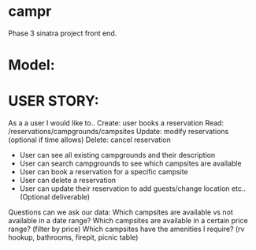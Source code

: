 # campr
Phase 3 sinatra project front end.

# Model:

# USER STORY:
As a a user I would like to.. 
Create:   user books a reservation
Read:     /reservations/campgrounds/campsites 
Update:   modify reservations (optional if time allows)
Delete:   cancel reservation

- User can see all existing campgrounds and their description
- User can search campgrounds to see which campsites are available
- User can book a reservation for a specific campsite 
- User can delete a reservation 
- User can update their reservation to add guests/change location etc.. (Optional deliverable) 

Questions can we ask our data:
    Which campsites are available vs not available in a date range?
    Which campsites are available in a certain price range? (filter by price)
    Which campsites have the amenities I require? (rv hookup, bathrooms, firepit, picnic table)
